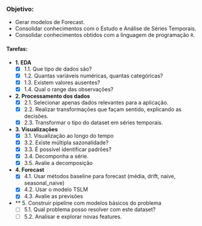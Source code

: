 ### Objetivo:

- Gerar modelos de Forecast.
- Consolidar conhecimentos com o Estudo e Análise de Séries Temporais.
- Consolidar conhecimentos obtidos com a linguagem de programação `R`.

#### Tarefas:

- **1. EDA**
  - [X] 1.1. Que tipo de dados são?
  - [X] 1.2. Quantas variáveis numéricas, quantas categóricas?
  - [X] 1.3. Existem valores ausentes?
  - [X] 1.4. Qual o range das observações?
- **2. Processamento dos dados**
  - [X] 2.1. Selecionar apenas dados relevantes para a aplicação.
  - [X] 2.2. Realizar transformações que façam sentido, explicando as decisões.
  - [X] 2.3. Transformar o tipo do dataset em séries temporais.
- **3. Visualizações**
  - [X] 3.1. Visualização ao longo do tempo
  - [X] 3.2. Existe múltipla sazonalidade?
  - [X] 3.3. É possível identificar padrões?
  - [X] 3.4. Decomponha a série.
  - [X] 3.5. Avalie a decomposição
- **4. Forecast**
  - [X] 4.1. Usar métodos baseline para forecast (média, drift, naive, seasonal_naive)
  - [X] 4.2. Usar o modelo TSLM
  - [X] 4.3. Avalie as previsões
- ** 5. Construir pipeline com modelos básicos do problema
  - [ ] 5.1. Qual problema posso resolver com este dataset?
  - [ ] 5.2. Analisar e explorar novas features.
